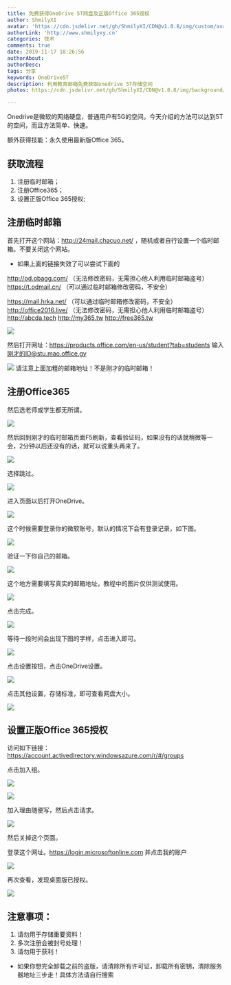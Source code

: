 ```yaml
---
title: 免费获得OneDrive 5T网盘及正版Office 365授权
author: ShmilyXI
avatar: 'https://cdn.jsdelivr.net/gh/ShmilyXI/CDN@v1.0.8/img/custom/avatar.jpg'
authorLink: 'http://www.shmilyxy.cn'
categories: 技术
comments: true
date: 2019-11-17 18:26:56
authorAbout: 
authorDesc:
tags: 分享
keywords: OneDrive5T
description: 利用教育邮箱免费获取onedrive 5T存储空间
photos: https://cdn.jsdelivr.net/gh/ShmilyXI/CDN@v1.0.8/img/background/25.jpg

---
```

Onedrive是微软的网络硬盘，普通用户有5G的空间。今天介绍的方法可以达到5T的空间，而且方法简单、快速。

额外获得技能：永久使用最新版Office 365。

## 获取流程
1. 注册临时邮箱；
2. 注册Office365；
3. 设置正版Office 365授权;

## 注册临时邮箱
首先打开这个网站：http://24mail.chacuo.net/ ，随机或者自行设置一个临时邮箱。不要关闭这个网站。

- 如果上面的链接失效了可以尝试下面的

http://od.obagg.com/ （无法修改密码，无需担心他人利用临时邮箱盗号）
https://t.odmail.cn/ （可以通过临时邮箱修改密码，不安全）

https://mail.hrka.net/ （可以通过临时邮箱修改密码，不安全）
http://office2016.live/ （无法修改密码，无需担心他人利用临时邮箱盗号）
http://abcda.tech
http://my365.tw
http://free365.tw

![](https://blog.orghub.cn/2019/06/07/%E5%85%8D%E8%B4%B9%E8%8E%B7%E5%BE%97OneDrive-5T%E7%BD%91%E7%9B%98%E5%8F%8A%E6%AD%A3%E7%89%88Office-365%E6%8E%88%E6%9D%83/1.%E5%88%9B%E5%BB%BA%E4%B8%B4%E6%97%B6%E9%82%AE%E7%AE%B1.png)

然后打开网址：https://products.office.com/en-us/student?tab=students 输入 刚才的ID@stu.mao.office.gy

![](https://blog.orghub.cn/2019/06/07/%E5%85%8D%E8%B4%B9%E8%8E%B7%E5%BE%97OneDrive-5T%E7%BD%91%E7%9B%98%E5%8F%8A%E6%AD%A3%E7%89%88Office-365%E6%8E%88%E6%9D%83/2.%E5%88%9B%E5%BB%BA365%E9%82%AE%E7%AE%B1.png)
请注意上面加粗的邮箱地址！不是刚才的临时邮箱！

## 注册Office365
然后选老师或学生都无所谓。

![](https://blog.orghub.cn/2019/06/07/%E5%85%8D%E8%B4%B9%E8%8E%B7%E5%BE%97OneDrive-5T%E7%BD%91%E7%9B%98%E5%8F%8A%E6%AD%A3%E7%89%88Office-365%E6%8E%88%E6%9D%83/3.%E5%93%AA%E4%B8%80%E4%B8%AA%E6%97%A0%E6%89%80%E8%B0%93.png)

然后回到刚才的临时邮箱页面F5刷新，查看验证码，如果没有的话就稍微等一会，2分钟以后还没有的话，就可以说重头再来了。

![](https://blog.orghub.cn/2019/06/07/%E5%85%8D%E8%B4%B9%E8%8E%B7%E5%BE%97OneDrive-5T%E7%BD%91%E7%9B%98%E5%8F%8A%E6%AD%A3%E7%89%88Office-365%E6%8E%88%E6%9D%83/4.%E5%A1%AB%E5%86%99%E9%AA%8C%E8%AF%81%E7%A0%81.png)

选择跳过。

![](https://blog.orghub.cn/2019/06/07/%E5%85%8D%E8%B4%B9%E8%8E%B7%E5%BE%97OneDrive-5T%E7%BD%91%E7%9B%98%E5%8F%8A%E6%AD%A3%E7%89%88Office-365%E6%8E%88%E6%9D%83/5.%E8%B7%B3%E8%BF%87.png)

进入页面以后打开OneDrive。

![](https://blog.orghub.cn/2019/06/07/%E5%85%8D%E8%B4%B9%E8%8E%B7%E5%BE%97OneDrive-5T%E7%BD%91%E7%9B%98%E5%8F%8A%E6%AD%A3%E7%89%88Office-365%E6%8E%88%E6%9D%83/6.%E6%89%93%E5%BC%80OneDrive.png)

这个时候需要登录你的微软账号，默认的情况下会有登录记录，如下图。

![](https://blog.orghub.cn/2019/06/07/%E5%85%8D%E8%B4%B9%E8%8E%B7%E5%BE%97OneDrive-5T%E7%BD%91%E7%9B%98%E5%8F%8A%E6%AD%A3%E7%89%88Office-365%E6%8E%88%E6%9D%83/7.%E9%80%89%E6%8B%A9%E7%99%BB%E5%BD%95%E4%BD%A0%E8%87%AA%E5%B7%B1%E7%9A%84%E8%B4%A6%E6%88%B7.png)

验证一下你自己的邮箱。

![](https://blog.orghub.cn/2019/06/07/%E5%85%8D%E8%B4%B9%E8%8E%B7%E5%BE%97OneDrive-5T%E7%BD%91%E7%9B%98%E5%8F%8A%E6%AD%A3%E7%89%88Office-365%E6%8E%88%E6%9D%83/8.%E9%AA%8C%E8%AF%81%E4%BD%A0%E8%87%AA%E5%B7%B1%E7%9C%9F%E5%AE%9E%E7%9A%84%E9%82%AE%E7%AE%B1.png)

这个地方需要填写真实的邮箱地址，教程中的图片仅供测试使用。

![](https://blog.orghub.cn/2019/06/07/%E5%85%8D%E8%B4%B9%E8%8E%B7%E5%BE%97OneDrive-5T%E7%BD%91%E7%9B%98%E5%8F%8A%E6%AD%A3%E7%89%88Office-365%E6%8E%88%E6%9D%83/9.%E9%AA%8C%E8%AF%81%E9%82%AE%E7%AE%B1.png)

点击完成。

![](https://blog.orghub.cn/2019/06/07/%E5%85%8D%E8%B4%B9%E8%8E%B7%E5%BE%97OneDrive-5T%E7%BD%91%E7%9B%98%E5%8F%8A%E6%AD%A3%E7%89%88Office-365%E6%8E%88%E6%9D%83/10.%E5%AE%8C%E6%88%90.png)

等待一段时间会出现下图的字样，点击进入即可。

![](https://blog.orghub.cn/2019/06/07/%E5%85%8D%E8%B4%B9%E8%8E%B7%E5%BE%97OneDrive-5T%E7%BD%91%E7%9B%98%E5%8F%8A%E6%AD%A3%E7%89%88Office-365%E6%8E%88%E6%9D%83/11.%E5%BC%80%E5%A7%8B%E4%BD%BF%E7%94%A8.png)

点击设置按钮，点击OneDrive设置。

![](https://blog.orghub.cn/2019/06/07/%E5%85%8D%E8%B4%B9%E8%8E%B7%E5%BE%97OneDrive-5T%E7%BD%91%E7%9B%98%E5%8F%8A%E6%AD%A3%E7%89%88Office-365%E6%8E%88%E6%9D%83/12.%E6%9F%A5%E7%9C%8B%E7%A9%BA%E9%97%B4.png)

点击其他设置，存储标准，即可查看网盘大小。

![](https://blog.orghub.cn/2019/06/07/%E5%85%8D%E8%B4%B9%E8%8E%B7%E5%BE%97OneDrive-5T%E7%BD%91%E7%9B%98%E5%8F%8A%E6%AD%A3%E7%89%88Office-365%E6%8E%88%E6%9D%83/13.%E7%A1%AE%E8%AE%A4%E7%A9%BA%E9%97%B4.png)

## 设置正版Office 365授权
访问如下链接：https://account.activedirectory.windowsazure.com/r/#/groups

点击加入组。

![](https://blog.orghub.cn/2019/06/07/%E5%85%8D%E8%B4%B9%E8%8E%B7%E5%BE%97OneDrive-5T%E7%BD%91%E7%9B%98%E5%8F%8A%E6%AD%A3%E7%89%88Office-365%E6%8E%88%E6%9D%83/14.%E5%8A%A0%E5%85%A5%E7%BB%841.png)

![](https://blog.orghub.cn/2019/06/07/%E5%85%8D%E8%B4%B9%E8%8E%B7%E5%BE%97OneDrive-5T%E7%BD%91%E7%9B%98%E5%8F%8A%E6%AD%A3%E7%89%88Office-365%E6%8E%88%E6%9D%83/14.%E5%8A%A0%E5%85%A5%E7%BB%842.png)

加入理由随便写，然后点击请求。

![](https://blog.orghub.cn/2019/06/07/%E5%85%8D%E8%B4%B9%E8%8E%B7%E5%BE%97OneDrive-5T%E7%BD%91%E7%9B%98%E5%8F%8A%E6%AD%A3%E7%89%88Office-365%E6%8E%88%E6%9D%83/15%E7%90%86%E7%94%B1%E9%9A%8F%E4%BE%BF%E5%86%99.png)

然后关掉这个页面。

登录这个网址。https://login.microsoftonline.com 并点击我的账户

![](https://blog.orghub.cn/2019/06/07/%E5%85%8D%E8%B4%B9%E8%8E%B7%E5%BE%97OneDrive-5T%E7%BD%91%E7%9B%98%E5%8F%8A%E6%AD%A3%E7%89%88Office-365%E6%8E%88%E6%9D%83/16.%E6%9F%A5%E7%9C%8B%E6%A1%8C%E9%9D%A2%E7%89%88%E6%8E%88%E6%9D%83.png)

再次查看，发现桌面版已授权。

![](https://blog.orghub.cn/2019/06/07/%E5%85%8D%E8%B4%B9%E8%8E%B7%E5%BE%97OneDrive-5T%E7%BD%91%E7%9B%98%E5%8F%8A%E6%AD%A3%E7%89%88Office-365%E6%8E%88%E6%9D%83/17.%E5%B7%B2%E7%BB%8F%E5%8F%AF%E4%BB%A5%E5%AE%89%E8%A3%85%E6%AD%A3%E7%89%88office%E4%BA%86.png)

## 注意事项：
1. 请勿用于存储重要资料！
2. 多次注册会被封号处理！
3. 请勿用于获利！

- 如果你想完全卸载之前的盗版，请清除所有许可证，卸载所有密钥，清除服务器地址三步走！具体方法请自行搜索